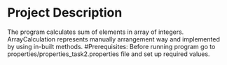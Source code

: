 # Project Description
The program calculates sum of elements in array of integers. 
ArrayCalculation represents manually arrangement way and implemented by using in-built methods.
#Prerequisites: 
Before running program go to properties/properties_task2.properties file and set up required values.
